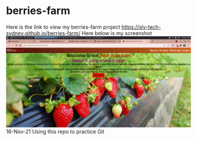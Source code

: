 # berries-farm
Here is the link to view my berries-farm project https://sly-tech-sydney.github.io/berries-farm/
Here below is my screenshot
<img src="images/screenshot of my page.png" alt="strawberry">
16-Nov-21 Using this repo to practice Git
